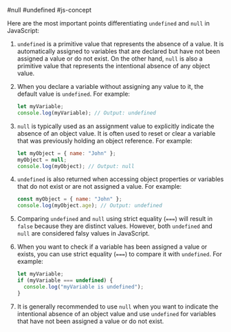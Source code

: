 #null #undefined #js-concept 

Here are the most important points differentiating `undefined` and `null` in JavaScript:

1. `undefined` is a primitive value that represents the absence of a value. It is automatically assigned to variables that are declared but have not been assigned a value or do not exist. On the other hand, `null` is also a primitive value that represents the intentional absence of any object value.

2. When you declare a variable without assigning any value to it, the default value is `undefined`. For example:
   ```javascript
   let myVariable;
   console.log(myVariable); // Output: undefined
   ```

3. `null` is typically used as an assignment value to explicitly indicate the absence of an object value. It is often used to reset or clear a variable that was previously holding an object reference. For example:
   ```javascript
   let myObject = { name: "John" };
   myObject = null;
   console.log(myObject); // Output: null
   ```

4. `undefined` is also returned when accessing object properties or variables that do not exist or are not assigned a value. For example:
   ```javascript
   const myObject = { name: "John" };
   console.log(myObject.age); // Output: undefined
   ```

5. Comparing `undefined` and `null` using strict equality (`===`) will result in `false` because they are distinct values. However, both `undefined` and `null` are considered falsy values in JavaScript.

6. When you want to check if a variable has been assigned a value or exists, you can use strict equality (`===`) to compare it with `undefined`. For example:
   ```javascript
   let myVariable;
   if (myVariable === undefined) {
     console.log("myVariable is undefined");
   }
   ```

7. It is generally recommended to use `null` when you want to indicate the intentional absence of an object value and use `undefined` for variables that have not been assigned a value or do not exist.
